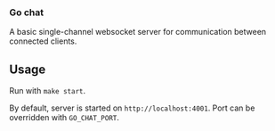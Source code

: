 ### Go chat

A basic single-channel websocket server for communication between connected clients.

## Usage

Run with `make start`.

By default, server is started on `http://localhost:4001`. Port can be overridden with `GO_CHAT_PORT`.
